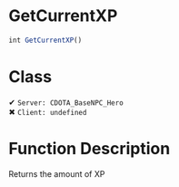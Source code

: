 # GetCurrentXP
```js	
int GetCurrentXP()
```
# Class
✔ `Server: CDOTA_BaseNPC_Hero`  
✖ `Client: undefined`  

# Function Description
Returns the amount of XP 
